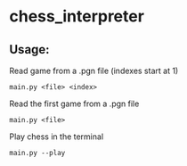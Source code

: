 ﻿# chess_interpreter

## Usage:

Read game from a .pgn file (indexes start at 1)
```terminal
main.py <file> <index>
```

Read the first game from a .pgn file
```terminal
main.py <file>
```

Play chess in the terminal
```terminal
main.py --play
```
